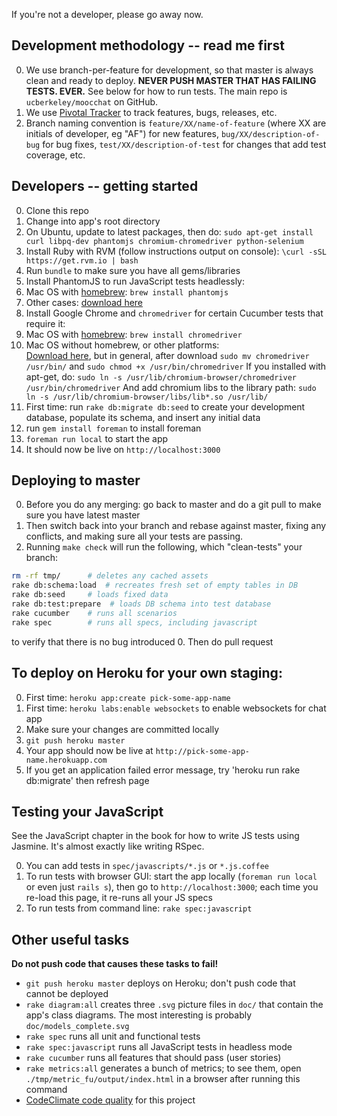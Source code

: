 If you're not a developer, please go away now.

## Development methodology -- read me first

0. We use branch-per-feature for development, so that master is always
clean and ready to deploy.  **NEVER PUSH MASTER THAT HAS FAILING TESTS.
EVER.**  See below for how to run tests.  The main repo is
`ucberkeley/moocchat` on GitHub. 
0. We use [Pivotal
Tracker](https://www.pivotaltracker.com/s/projects/1100148) to track
features, bugs, releases, etc.
0. Branch naming convention is `feature/XX/name-of-feature` (where XX
are initials of developer, eg "AF") for new features,
`bug/XX/description-of-bug` for bug fixes,
`test/XX/description-of-test` for changes that add test coverage, etc.

## Developers -- getting started

0. Clone this repo
0. Change into app's root directory
0. On Ubuntu, update to latest packages, then do:
`sudo apt-get install curl libpq-dev phantomjs chromium-chromedriver python-selenium`
0. Install Ruby with RVM (follow instructions output on console):
`\curl -sSL https://get.rvm.io | bash`
0. Run `bundle` to make sure you have all gems/libraries
0. Install PhantomJS to run JavaScript tests headlessly:
  1. Mac OS with [homebrew](http://brew.sh): `brew install phantomjs`
  1. Other cases: [download here](phantomjs.org/download.html)
0. Install Google Chrome and `chromedriver` for certain Cucumber tests
that require it:
  1. Mac OS with [homebrew](http://brew.sh): `brew install chromedriver`
  1. Mac OS without homebrew, or other platforms:   
  [Download here](https://code.google.com/p/selenium/wiki/ChromeDriver), but in
  general, after download `sudo mv chromedriver /usr/bin/` and `sudo chmod +x /usr/bin/chromedriver`
  If you installed with apt-get, do: `sudo ln -s /usr/lib/chromium-browser/chromedriver /usr/bin/chromedriver`
  And add chromium libs to the library path: `sudo ln -s /usr/lib/chromium-browser/libs/lib*.so /usr/lib/`
0. First time: run `rake db:migrate db:seed` to create your development
database, populate its schema, and insert any initial data
0. run `gem install foreman` to install foreman
0. `foreman run local` to start the app
0. It should now be live on `http://localhost:3000`

## Deploying to master

0. Before you do any merging:  go back to master and do a git pull to make sure you have latest master
0. Then switch back into your branch and rebase against master, fixing any conflicts, and making sure all your tests are passing.
0. Running `make check` will run the following, which "clean-tests" your branch:

```bash
rm -rf tmp/      # deletes any cached assets
rake db:schema:load  # recreates fresh set of empty tables in DB
rake db:seed     # loads fixed data
rake db:test:prepare  # loads DB schema into test database
rake cucumber    # runs all scenarios
rake spec        # runs all specs, including javascript
```

to verify that there is no bug introduced
0. Then do pull request

## To deploy on Heroku for your own staging:

0. First time: `heroku app:create pick-some-app-name`
0. First time: `heroku labs:enable websockets` to enable websockets for chat app
0. Make sure your changes are committed locally
0. `git push heroku master`
0. Your app should now be live at `http://pick-some-app-name.herokuapp.com`
0. If you get an application failed error message, try 'heroku run rake db:migrate' then refresh page

## Testing your JavaScript

See the JavaScript chapter in the book for how to write JS tests using
Jasmine.  It's almost exactly like writing RSpec.

0. You can add tests in `spec/javascripts/*.js` or `*.js.coffee`
0. To run tests with browser GUI: start the app locally (`foreman run
local` or even just `rails s`), then go to `http://localhost:3000`; each
time you re-load this page, it re-runs all your JS specs
0. To run tests from command line: `rake spec:javascript`

## Other useful tasks

**Do not push code that causes these tasks to fail!**

* `git push heroku master` deploys on Heroku; don't push code that
cannot be deployed
* `rake diagram:all` creates three `.svg` picture files in `doc/` that
contain the app's class diagrams.  The most interesting is probably `doc/models_complete.svg`
* `rake spec` runs all unit and functional tests
* `rake spec:javascript` runs all JavaScript tests in headless mode
* `rake cucumber` runs all features that should pass (user stories)
* `rake metrics:all` generates a bunch of metrics; to see them, open
`./tmp/metric_fu/output/index.html` in a browser after running this
command
* [CodeClimate code
quality](https://codeclimate.com/github/ucberkeley/moocchat) for this project

